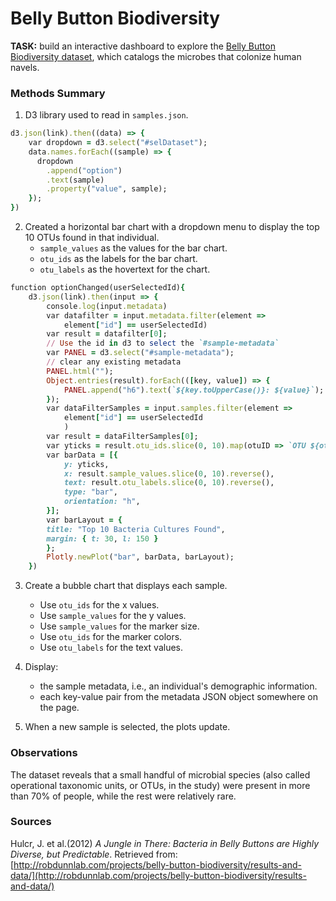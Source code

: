 #  Belly Button Biodiversity

**TASK:** build an interactive dashboard to explore the [Belly Button Biodiversity dataset](http://robdunnlab.com/projects/belly-button-biodiversity/), which catalogs the microbes that colonize human navels. 

### Methods Summary
1. D3 library used to read in `samples.json`.

``` ruby
d3.json(link).then((data) => {
    var dropdown = d3.select("#selDataset");
    data.names.forEach((sample) => {
      dropdown
        .append("option")
        .text(sample)
        .property("value", sample);
    });
})
```

2. Created a horizontal bar chart with a dropdown menu to display the top 10 OTUs found in that individual.
    * `sample_values` as the values for the bar chart.
    * `otu_ids` as the labels for the bar chart.
    * `otu_labels` as the hovertext for the chart.

```Ruby
function optionChanged(userSelectedId){ 
    d3.json(link).then(input => {
        console.log(input.metadata)
        var datafilter = input.metadata.filter(element => 
            element["id"] == userSelectedId)
        var result = datafilter[0];
        // Use the id in d3 to select the `#sample-metadata`
        var PANEL = d3.select("#sample-metadata");
        // clear any existing metadata
        PANEL.html("");
        Object.entries(result).forEach(([key, value]) => {
            PANEL.append("h6").text(`${key.toUpperCase()}: ${value}`);
        });
        var dataFilterSamples = input.samples.filter(element => 
            element["id"] == userSelectedId
            )
        var result = dataFilterSamples[0];
        var yticks = result.otu_ids.slice(0, 10).map(otuID => `OTU ${otuID}`).reverse();
        var barData = [{
            y: yticks,
            x: result.sample_values.slice(0, 10).reverse(),
            text: result.otu_labels.slice(0, 10).reverse(),
            type: "bar",
            orientation: "h",
        }];
        var barLayout = {
        title: "Top 10 Bacteria Cultures Found",
        margin: { t: 30, l: 150 }
        };
        Plotly.newPlot("bar", barData, barLayout);
    }) 
```

3. Create a bubble chart that displays each sample.
    * Use `otu_ids` for the x values.
    * Use `sample_values` for the y values.
    * Use `sample_values` for the marker size.
    * Use `otu_ids` for the marker colors.
    * Use `otu_labels` for the text values.

4. Display: 
    * the sample metadata, i.e., an individual's demographic information.
    * each key-value pair from the metadata JSON object somewhere on the page.

6. When a new sample is selected, the plots update.

### Observations
The dataset reveals that a small handful of microbial species (also called operational taxonomic units, or OTUs, in the study) were present in more than 70% of people, while the rest were relatively rare.


### Sources
Hulcr, J. et al.(2012) _A Jungle in There: Bacteria in Belly Buttons are Highly Diverse, but Predictable_. Retrieved from: [http://robdunnlab.com/projects/belly-button-biodiversity/results-and-data/](http://robdunnlab.com/projects/belly-button-biodiversity/results-and-data/)

